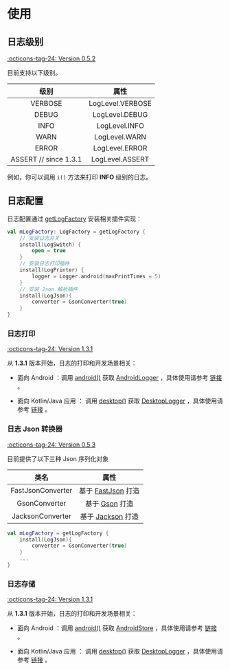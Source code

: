 # 使用

## 日志级别

[:octicons-tag-24: Version 0.5.2](https://ave.entropy2020.cn/version/VastTools/#052)

目前支持以下级别。

|         级别          |       属性       |
| :-------------------: | :--------------: |
|        VERBOSE        | LogLevel.VERBOSE |
|         DEBUG         |  LogLevel.DEBUG  |
|         INFO          |  LogLevel.INFO   |
|         WARN          |  LogLevel.WARN   |
|         ERROR         |  LogLevel.ERROR  |
| ASSERT // since 1.3.1 | LogLevel.ASSERT  |

例如，你可以调用 `i()` 方法来打印 **INFO** 级别的日志。

## 日志配置

日志配置通过 [getLogFactory](https://api.ave.entropy2020.cn/log/core/com.log.vastgui.core/get-log-factory.html) 安装相关插件实现：

```kotlin
val mLogFactory: LogFactory = getLogFactory {
    // 安装日志开关
    install(LogSwitch) {
        open = true
    }
    // 安装日志打印插件
    install(LogPrinter) {
        logger = Logger.android(maxPrintTimes = 5)
    }
    // 安装 Json 解析插件
    install(LogJson){
        converter = GsonConverter(true)
    }
}
```

### 日志打印

[:octicons-tag-24: Version 1.3.1](https://ave.entropy2020.cn/version/log-core/#131)

从 **1.3.1** 版本开始，日志的打印和开发场景相关：

- 面向 Android ：调用 [android()](https://api.ave.entropy2020.cn/tools/com.ave.vastgui.tools.log/android.html) 获取 [AndroidLogger](https://api.ave.entropy2020.cn/tools/com.ave.vastgui.tools.log/-android-logger/index.html) ，具体使用请参考 [链接](https://ave.entropy2020.cn/documents/VastTools/log/logger/) 。

- 面向 Kotlin/Java 应用 ： 调用 [desktop()](https://api.ave.entropy2020.cn/log/desktop/com.log.vastgui.desktop/desktop.html) 获取 [DesktopLogger](https://api.ave.entropy2020.cn/log/desktop/com.log.vastgui.desktop/-desktop-logger/index.html) ，具体使用请参考 [链接](https://ave.entropy2020.cn/documents/log/log-desktop/logger/) 。

### 日志 Json 转换器

[:octicons-tag-24: Version 0.5.3](https://ave.entropy2020.cn/version/VastTools/#053)

目前提供了以下三种 Json 序列化对象

|       类名        |                           属性                            |
| :---------------: | :-------------------------------------------------------: |
| FastJsonConverter | 基于 [FastJson](https://github.com/alibaba/fastjson) 打造 |
|   GsonConverter   |     基于 [Gson](https://github.com/google/gson) 打造      |
| JacksonConverter  | 基于 [Jackson](https://github.com/FasterXML/jackson) 打造 |

```kotlin
val mLogFactory = getLogFactory {
    install(LogJson){
        converter = GsonConverter(true)
    }
    ... 
}
```

### 日志存储

[:octicons-tag-24: Version 1.3.1](https://ave.entropy2020.cn/version/log-core/#131)

从 **1.3.1** 版本开始，日志的打印和开发场景相关：

- 面向 Android ：调用 [android()](https://api.ave.entropy2020.cn/tools/com.ave.vastgui.tools.log/android.html) 获取 [AndroidStore](https://api.ave.entropy2020.cn/tools/com.ave.vastgui.tools.log/-android-store/index.html) ，具体使用请参考 [链接](https://ave.entropy2020.cn/documents/VastTools/log/store/) 。

- 面向 Kotlin/Java 应用 ： 调用 [desktop()](https://api.ave.entropy2020.cn/log/desktop/com.log.vastgui.desktop/desktop.html) 获取 [DesktopLogger](https://api.ave.entropy2020.cn/log/desktop/com.log.vastgui.desktop/-desktop-logger/index.html) ，具体使用请参考 [链接](https://ave.entropy2020.cn/documents/log/log-desktop/store/) 。

